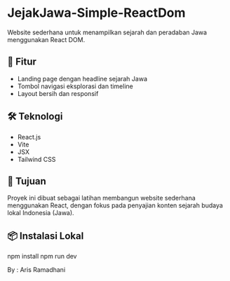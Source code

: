 # JejakJawa-Simple-ReactDom

Website sederhana untuk menampilkan sejarah dan peradaban Jawa menggunakan React DOM.

## 🚀 Fitur
- Landing page dengan headline sejarah Jawa
- Tombol navigasi eksplorasi dan timeline
- Layout bersih dan responsif

## 🛠️ Teknologi
- React.js
- Vite
- JSX
- Tailwind CSS 

## 🎯 Tujuan
Proyek ini dibuat sebagai latihan membangun website sederhana menggunakan React, dengan fokus pada penyajian konten sejarah budaya lokal Indonesia (Jawa).

## 📦 Instalasi Lokal
npm install
npm run dev

By : Aris Ramadhani
